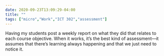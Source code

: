 ```yaml
---
date: 2020-09-23T13:09:29-04:00
title: ""
tags: ["micro","Work","ICT 302","assessment"]
---
```

Having my students post a weekly report on what they did that relates to each course objective. When it works, it’s the best kind of assessment—it assumes that there’s learning always happening and that we just need to notice it.
